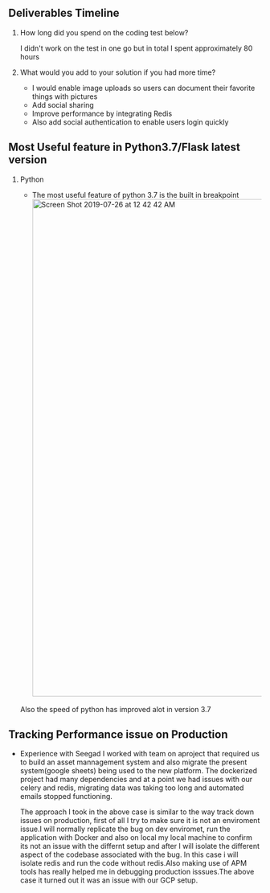 ## Deliverables Timeline

1.  How long did you spend on the coding test below?

    I didn't work on the test in one go but in total I spent approximately 80 hours

2.  What would you add to your solution if you had more time?

    - I would enable image uploads so users can document their favorite things with pictures
    - Add social sharing
    - Improve performance by integrating Redis
    - Also add social authentication to enable users login quickly


## Most Useful feature in Python3.7/Flask latest version

1.  Python

    - The most useful feature of python 3.7 is  the built in breakpoint
        <img width="990" alt="Screen Shot 2019-07-26 at 12 42 42 AM" src="https://user-images.githubusercontent.com/19865565/61915978-a5712680-af3e-11e9-9bd8-e5524ba0048b.png">

     Also the speed of python has improved alot in version 3.7

## Tracking Performance issue on Production

-   Experience with Seegad
    I worked with team on aproject that required us to build an asset mannagement system and also migrate the present system(google sheets) being used to the new platform. The dockerized project had many dependencies and at a point we had issues with our celery and redis, migrating data was taking too long and automated emails stopped functioning.

    The approach I took in the above case is similar to the way track down issues on production, first of all I try to make sure it is not an  enviroment issue.I will normally replicate the bug on dev enviromet, run the application with Docker and also on local my local machine to confirm its not an issue with the differnt setup and after I will isolate the different aspect of the codebase  associated with the bug. In this case i will isolate redis and run the code without redis.Also making use of APM tools has really helped me in debugging production isssues.The above case it turned out it was an issue with our GCP setup.

